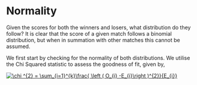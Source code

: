 # Normality

Given the scores for both the winners and losers, what distribution do they follow? It is clear that the score of a given match follows a binomial distribution, but when in summation with other matches this cannot be assumed.

We first start by checking for the normality of both distributions. We utilise the Chi Squared statistic to assess the goodness of fit, given by,

<a href="https://www.codecogs.com/eqnedit.php?latex=\chi&space;^{2}&space;=&space;\sum_{i=1}^{k}\frac{&space;\left&space;(&space;O_{i}&space;-E_{i}\right&space;)^{2}}{E_{i}}" target="_blank"><img src="https://latex.codecogs.com/gif.latex?\chi&space;^{2}&space;=&space;\sum_{i=1}^{k}\frac{&space;\left&space;(&space;O_{i}&space;-E_{i}\right&space;)^{2}}{E_{i}}" title="\chi ^{2} = \sum_{i=1}^{k}\frac{ \left ( O_{i} -E_{i}\right )^{2}}{E_{i}}" /></a>


